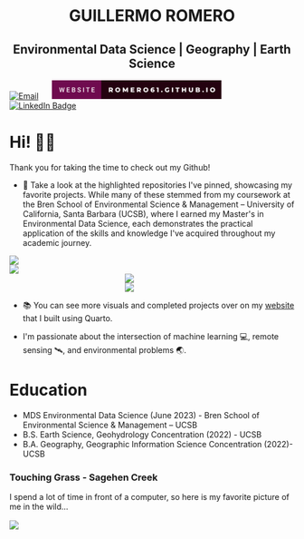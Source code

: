
<h1 align="center"> GUILLERMO ROMERO </h1>

<h2 align="center"> Environmental Data Science | Geography | Earth Science </h2>



<a href="mailto:romero61@bren.ucsb.edu"><img src="https://img.shields.io/badge/Gmail-EA4335?logo=gmail&logoColor=fff&style=flat" alt="Email" style="width: 300px; margin-right: 20px;"/></a>
<a href="https://romero61.github.io/"><img src="https://github.com/romero61/romero61.github.io/blob/main/img/website-romero61.github.io.svg" alt="romero61.github.io" style="width: 300px; margin-right: 20px;"/></a>
<a href="https://www.linkedin.com/in/romero61/"><img src="https://img.shields.io/badge/LinkedIn-0A66C2?logo=linkedin&logoColor=fff&style=for-the-badge" alt="LinkedIn Badge" style="width: 300px;" /></a>


# Hi! 👋🏽
Thank you for taking the time to check out my Github! 

- 📌 Take a look at the highlighted repositories I've pinned, showcasing my favorite projects. While many of these stemmed from my coursework at the Bren School of Environmental Science & Management – University of California, Santa Barbara (UCSB), where I earned my Master's in Environmental Data Science, each demonstrates the practical application of the skills and knowledge I've acquired throughout my academic journey.



<img align="left" src="https://raw.githubusercontent.com/romero61/github-stats/master/generated/overview.svg#gh-dark-mode-only" width="300" /> <img align="left" src="https://raw.githubusercontent.com/romero61/github-stats/master/generated/overview.svg#gh-light-mode-only" width="300" />

<img align="right" src="https://raw.githubusercontent.com/romero61/github-stats/master/generated/languages.svg#gh-dark-mode-only" width="300" /> <img align="right" src="https://raw.githubusercontent.com/romero61/github-stats/master/generated/languages.svg#gh-light-mode-only" width="300" />

<br clear="all" />
  
- 📚 You can see more visuals and completed projects over on my [website](https://romero61.github.io/projects.html) that I built using Quarto.

-  I'm passionate about the intersection of machine learning  💻, remote sensing 🛰, and environmental problems 🌏.

# Education
- MDS  Environmental Data Science (June 2023) - Bren School of Environmental Science & Management – UCSB
- B.S. Earth Science, Geohydrology Concentration (2022) - UCSB
- B.A. Geography, Geographic Information Science Concentration (2022)- UCSB

### Touching Grass - Sagehen Creek
I spend a lot of time in front of a computer, so here is my favorite picture of me in the wild...

<img align="center" src="https://github.com/romero61/romero61/blob/main/IMG_1368.jpg" width="300">

<!--
**romero61/romero61** is a ✨ _special_ ✨ repository because its `README.md` (this file) appears on your GitHub profile.

Here are some ideas to get you started:

- 🔭 I’m currently working on ...
- 🌱 I’m currently learning ...
- 👯 I’m looking to collaborate on ...
- 🤔 I’m looking for help with ...
- 💬 Ask me about ...
- 📫 How to reach me: ...
- 😄 Pronouns: ...
- ⚡ Fun fact: ...
-->
